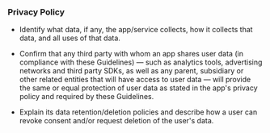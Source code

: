 ### Privacy Policy



- Identify what data, if any, the app/service collects, how it collects that data, and all uses of that data. 

- Confirm that any third party with whom an app shares user data (in compliance with these Guidelines) — such as analytics tools, advertising networks and third party SDKs, as well as any parent, subsidiary or other related entities that will have access to user data — will provide the same or equal protection of user data as stated in the app's privacy policy and required by these Guidelines. 

- Explain its data retention/deletion policies and describe how a user can revoke consent and/or request deletion of the user's data.
